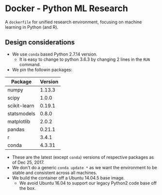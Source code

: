 # Docker - Python ML Research

A `dockerfile` for unified research environment, focusing on machine learning in Python (and R).

## Design considerations

- We use `conda` based Python 2.7.14 version. 
  - It is easy to change to python 3.6.3 by changing 2 lines in the `RUN` command.
- We pin the followin packages:

| Package      | Version|
|--------------|--------|
| numpy        | 1.13.3 |
| scipy        | 1.0.0  |
| scikit-learn | 0.19.1 |
| statsmodels  | 0.8.0  |
| matplotlib   | 2.0.2  |
| pandas       | 0.21.1 |
| r            | 3.4.1  |
| conda        | 4.3.31 |

- These are the latest (except `conda`) versions of respective packages as of Dec 25, 2017.
- We don't do a generic `conda update *` as we want the environment to be stable and consistent across all machines.
- We build the container off a Ubuntu 14.04.5 base image. 
  - We avoid Ubuntu 16.04 to support our legacy Python2 code base off the box.

